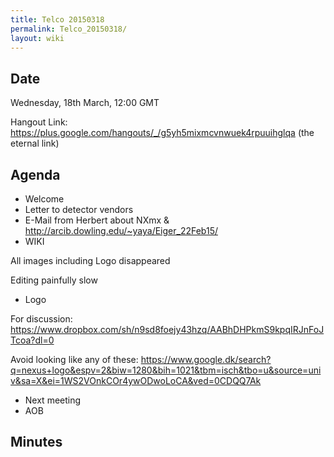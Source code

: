 ```yaml
---
title: Telco 20150318
permalink: Telco_20150318/
layout: wiki
---
```


Date
----

Wednesday, 18th March, 12:00 GMT

Hangout Link:
<https://plus.google.com/hangouts/_/g5yh5mixmcvnwuek4rpuuihglqa> (the
eternal link)

Agenda
------

-   Welcome
-   Letter to detector vendors
-   E-Mail from Herbert about NXmx &
    <http://arcib.dowling.edu/~yaya/Eiger_22Feb15/>
-   WIKI

  
  
All images including Logo disappeared

Editing painfully slow

-   Logo

  
  
For discussion:
<https://www.dropbox.com/sh/n9sd8foejy43hzq/AABhDHPkmS9kpqIRJnFoJTcoa?dl=0>

Avoid looking like any of these:
<https://www.google.dk/search?q=nexus+logo&espv=2&biw=1280&bih=1021&tbm=isch&tbo=u&source=univ&sa=X&ei=1WS2VOnkCOr4ywODwoLoCA&ved=0CDQQ7Ak>

-   Next meeting
-   AOB

Minutes
-------
